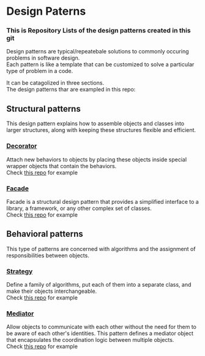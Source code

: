 # Design Paterns
### This is Repository Lists of the design patterns created in this git

Design patterns are typical/repeatebale solutions to commonly occuring problems in software design. \
Each pattern is like a template that can be customized to solve a particular type of problem in a code.

It can be catagolized in three sections.\
The design patterns thar are exampled in this repo:

## Structural patterns
This design pattern explains how to assemble objects and classes into larger structures, along with keeping these structures flexible and efficient.

### [Decorator](https://github.com/NazemMahmud/design-paterns-php/tree/main/Decorator)
Attach new behaviors to objects by placing these objects inside special wrapper objects that contain the behaviors.\
Check [this repo](https://github.com/NazemMahmud/design-paterns-php/tree/main/Decorator) for example

### [Facade](https://github.com/NazemMahmud/design-paterns-php/tree/main/facade)  
Facade is a structural design pattern that provides a simplified interface to a library, a framework, or any other complex set of classes.\
Check [this repo](https://github.com/NazemMahmud/design-paterns-php/tree/main/facade) for example

## Behavioral patterns
This type of patterns are concerned with algorithms and the assignment of responsibilities between objects.

### [Strategy](https://github.com/NazemMahmud/strategy-pattern) 
Define a family of algorithms, put each of them into a separate class, and make their objects interchangeable.\
Check [this repo](https://github.com/NazemMahmud/strategy-pattern) for example

### [Mediator](https://github.com/NazemMahmud/design-paterns/tree/mediator)
Allow objects to communicate with each other without the need for them to be aware of each other's identities. This pattern defines a mediator object that encapsulates the coordination logic between multiple objects.\
Check [this repo](https://github.com/NazemMahmud/design-paterns/tree/mediator) for example
